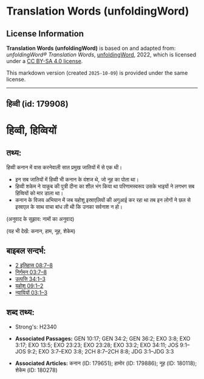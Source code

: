 # Translation Words (unfoldingWord)

## License Information

**Translation Words (unfoldingWord)** is based on and adapted from: _unfoldingWord® Translation Words_, [unfoldingWord](https://unfoldingword.org/utw), 2022, which is licensed under a [CC BY-SA 4.0 license](https://creativecommons.org/licenses/by-sa/4.0/legalcode.en).

This markdown version (created `2025-10-09`) is provided under the same license.



--------------------------------

## हिव्वी (id: 179908)

हिव्वी, हिव्वियों
=================

तथ्य:
-----

हिव्वी कनान में वास करनेवाली सात प्रमुख जातियों में से एक थी।

* इन सब जातियों में हिव्वी भी कनान के वंशज थे, जो नूह का पोता था।
* हिव्वी शकेम ने याकूब की पुत्री दीना का शील भंग किया था परिणामस्वरूप उसके भाइयों ने लगभग सब हिव्वियों को मार डाला था।
* कनान के विजय अभियान में जब यहोशू इस्राएलियों की अगुआई कर रहा था तब इन लोगों ने छल से इस्राएल के साथ वाचा बांध ली थी कि उनका सर्वनाश न हो।

(अनुवाद के सुझाव: नामों का अनुवाद)

(यह भी देखें: कनान, हाम, नूह, शेकेम)

बाइबल सन्दर्भ:
--------------

* [2 इतिहास 08:7–8](https://ref.ly/2Chr0:0)
* [निर्गमन 03:7–8](https://ref.ly/Exod3:7-Exod3:8)
* [उत्पत्ति 34:1–3](https://ref.ly/Gen34:1-Gen34:3)
* [यहोशू 09:1–2](https://ref.ly/Josh9:1-Josh9:2)
* [न्यायियों 03:1–3](https://ref.ly/Judg3:1-Judg3:3)

शब्द तथ्य:
----------

* Strong's: H2340

* **Associated Passages:** GEN 10:17; GEN 34:2; GEN 36:2; EXO 3:8; EXO 3:17; EXO 13:5; EXO 23:23; EXO 23:28; EXO 33:2; EXO 34:11; JOS 9:1–JOS 9:2; EXO 3:7–EXO 3:8; 2CH 8:7–2CH 8:8; JDG 3:1–JDG 3:3
* **Associated Articles:** कनान (ID: 179651); हामोर (ID: 179886); नूह (ID: 180118); शेकेम (ID: 180278)

